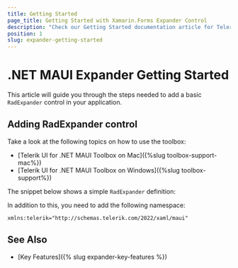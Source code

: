 ```yaml
---
title: Getting Started
page_title: Getting Started with Xamarin.Forms Expander Control
description: "Check our Getting Started documentation article for Telerik Expander for Xamarin control."
position: 1
slug: expander-getting-started
---
```


# .NET MAUI Expander Getting Started

This article will guide you through the steps needed to add a basic `RadExpander` control in your application.

## Adding RadExpander control

Take a look at the following topics on how to use the toolbox:

* [Telerik UI for .NET MAUI Toolbox on Mac]({%slug toolbox-support-mac%})
* [Telerik UI for .NET MAUI Toolbox on Windows]({%slug toolbox-support%})

The snippet below shows a simple `RadExpander` definition:

<snippet id='expander-getting-started-xaml' />
<snippet id='expander-gettingstarted-csharp' />

In addition to this, you need to add the following namespace:

```XAML
xmlns:telerik="http://schemas.telerik.com/2022/xaml/maui"
```

## See Also

- [Key Features]({% slug expander-key-features %})